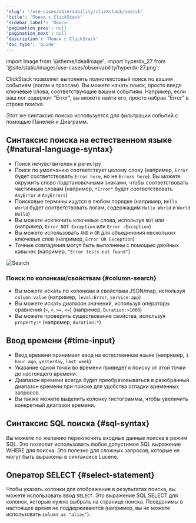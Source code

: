 ```yaml
---
'slug': '/use-cases/observability/clickstack/search'
'title': 'Поиск с ClickStack'
'sidebar_label': 'Поиск'
'pagination_prev': null
'pagination_next': null
'description': 'Поиск с ClickStack'
'doc_type': 'guide'
---
```


import Image from '@theme/IdealImage';
import hyperdx_27 from '@site/static/images/use-cases/observability/hyperdx-27.png';

ClickStack позволяет выполнять полнотекстовый поиск по вашим событиям (логам и трассам). Вы можете начать поиск, просто введя ключевые слова, соответствующие вашим событиям. Например, если ваш лог содержит "Error", вы можете найти его, просто набрав "Error" в строке поиска.

Этот же синтаксис поиска используется для фильтрации событий с помощью Панелей и Диаграмм.

## Синтаксис поиска на естественном языке {#natural-language-syntax}

- Поиск нечувствителен к регистру
- Поиск по умолчанию соответствует целому слову (например, `Error` будет соответствовать `Error here`, но не `Errors here`). Вы можете окружить слово подстановочными знаками, чтобы соответствовать частичным словам (например, `*Error*` будет соответствовать `AnyError` и `AnyErrors`)
- Поисковые термины ищутся в любом порядке (например, `Hello World` будет соответствовать логам, содержащим `Hello World` и `World Hello`)
- Вы можете исключить ключевые слова, используя `NOT` или `-` (например, `Error NOT Exception` или `Error -Exception`)
- Вы можете использовать `AND` и `OR` для объединения нескольких ключевых слов (например, `Error OR Exception`)
- Точные совпадения могут быть выполнены с помощью двойных кавычек (например, `"Error tests not found"`)

<Image img={hyperdx_27} alt="Search" size="md"/>

### Поиск по колонкам/свойствам {#column-search}

- Вы можете искать по колонкам и свойствам JSON/map, используя `column:value` (например, `level:Error`, `service:app`)
- Вы можете искать диапазон значений, используя операторы сравнения (`>`, `<`, `>=`, `<=`) (например, `Duration:>1000`)
- Вы можете проверить существование свойства, используя `property:*` (например, `duration:*`)

## Ввод времени {#time-input}

- Ввод времени принимает ввод на естественном языке (например, `1 hour ago`, `yesterday`, `last week`)
- Указание одной точки во времени приведет к поиску от этой точки до настоящего времени.
- Диапазон времени всегда будет преобразовываться в разобранный диапазон времени при поиске для удобства отладки временных запросов.
- Вы также можете выделить колонку гистограммы, чтобы увеличить конкретный диапазон времени.

## Синтаксис SQL поиска {#sql-syntax}

Вы можете по желанию переключить входные данные поиска в режим SQL. Это позволит использовать любое допустимое SQL выражение WHERE для поиска. Это полезно для сложных запросов, которые не могут быть выражены в синтаксисе Lucene.

## Оператор SELECT {#select-statement}

Чтобы указать колонки для отображения в результатах поиска, вы можете использовать ввод `SELECT`. Это выражение SQL SELECT для колонок, которые нужно выбрать на странице поиска. Псевдонимы в настоящее время не поддерживаются (например, вы не можете использовать `column as "alias"`).
